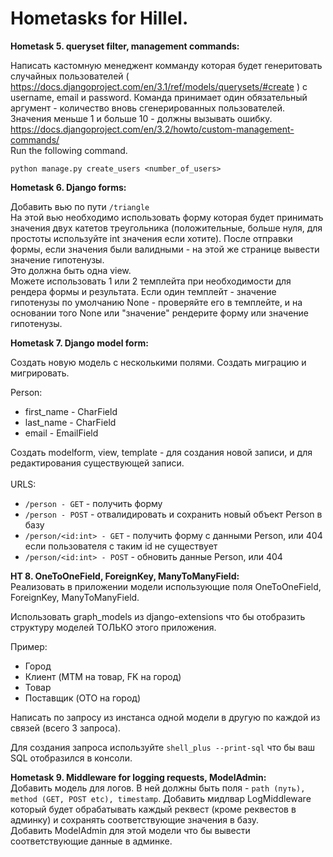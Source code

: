 # Hometasks for Hillel.

<strong>Hometask 5. queryset filter, management commands:</strong><br>

Написать кастомную менеджент комманду которая будет генеритовать случайных пользователей ( https://docs.djangoproject.com/en/3.1/ref/models/querysets/#create ) c username, email и password. Команда принимает один обязательный аргумент - количество вновь сгенерированных пользователей. Значения меньше 1 и больше 10 - должны вызывать ошибку.
https://docs.djangoproject.com/en/3.2/howto/custom-management-commands/ <br>
Run the following command.
```
python manage.py create_users <number_of_users>
```

<strong>Hometask 6. Django forms:</strong><br>

Добавить вью по пути `/triangle`<br>
На этой вью необходимо использовать форму которая будет принимать значения двух катетов треугольника (положительные, больше нуля, для простоты используйте int значения если хотите). После отправки формы, если значения были валидными - на этой же странице вывести значение гипотенузы.<br>
Это должна быть одна view. <br>
Можете использовать 1 или 2 темплейта при необходимости для рендера формы и результата.
Если один темплейт - значение гипотенузы по умолчанию None - проверяйте его в темплейте, и на основании того None или "значение" рендерите форму или значение гипотенузы.

<strong>Hometask 7. Django model form:</strong><br>

Создать новую модель с несколькими полями. Создать миграцию и мигрировать.<br>

Person:<br>
- first_name - CharField<br>
- last_name - CharField<br>
- email - EmailField<br>

Создать modelform, view, template - для создания новой записи, и для редактирования существующей записи.<br>
<br>
URLS:<br>
- `/person - GET` - получить форму<br>
- `/person - POST` - отвалидировать и сохранить новый объект Person в базу<br>
- `/person/<id:int> - GET` - получить форму с данными Person, или 404 если пользователя с таким id не существует<br>
- `/person/<id:int> - POST` - обновить данные Person, или 404


<strong>HT 8. OneToOneField, ForeignKey, ManyToManyField: </strong><br>
Реализовать в приложении модели использующие поля OneToOneField, ForeignKey, ManyToManyField.

Использовать graph_models из django-extensions что бы отобразить структуру моделей ТОЛЬКО этого приложения.

Пример:

- Город
- Клиент (MTM на товар, FK на город)
- Товар
- Поставщик (OTO на город)

Написать по запросу из инстанса одной модели в другую по каждой из связей (всего 3 запроса).

Для создания запроса используйте `shell_plus --print-sql` что бы ваш SQL отобразился в консоли.


<strong>Hometask 9. Middleware for logging requests, ModelAdmin:</strong><br>
Добавить модель для логов. В ней должны быть поля - `path (путь), method (GET, POST etc), timestamp`.
Добавить мидлвар LogMiddleware который будет обрабатывать каждый реквест (кроме реквестов в админку) и сохранять соответствующие значения в базу.<br>
Добавить ModelAdmin для этой модели что бы вывести соответствующие данные в админке.